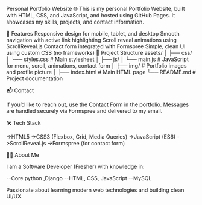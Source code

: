 Personal Portfolio Website 🌐
This is my personal Portfolio Website, built with HTML, CSS, and JavaScript, and hosted using GitHub Pages.
It showcases my skills, projects, and contact information.

🚀 Features
Responsive design for mobile, tablet, and desktop
Smooth navigation with active link highlighting
Scroll reveal animations using ScrollReveal.js
Contact form integrated with Formspree
Simple, clean UI using custom CSS (no frameworks)
📂 Project Structure
assets/ │ ├── css/ │ └── styles.css # Main stylesheet │ ├── js/ │ └── main.js # JavaScript for menu, scroll, animations, contact form │ ├── img/ # Portfolio images and profile picture │ ├── index.html # Main HTML page └── README.md # Project documentation

📬 Contact

If you’d like to reach out, use the Contact Form in the portfolio. Messages are handled securely via Formspree and delivered to my email.

🛠️ Tech Stack

->HTML5 ->CSS3 (Flexbox, Grid, Media Queries) ->JavaScript (ES6) ->ScrollReveal.js ->Formspree (for contact form)

👨‍💻 About Me

I am a Software Developer (Fresher) with knowledge in:

--Core python ,Django --HTML, CSS, JavaScript --MySQL

Passionate about learning modern web technologies and building clean UI/UX.
